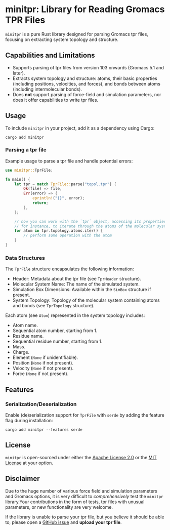 # minitpr: Library for Reading Gromacs TPR Files


`minitpr` is a pure Rust library designed for parsing Gromacs tpr files, focusing on extracting system topology and structure.

## Capabilities and Limitations
- Supports parsing of tpr files from version 103 onwards (Gromacs 5.1 and later).
- Extracts system topology and structure: atoms, their basic properties (including positions, velocities, and forces), and bonds between atoms (including intermolecular bonds).
- Does **not** support parsing of force-field and simulation parameters, nor does it offer capabilities to write tpr files.

## Usage
To include `minitpr` in your project, add it as a dependency using Cargo:
```shell
cargo add minitpr
```

### Parsing a tpr file
Example usage to parse a tpr file and handle potential errors:
```rust
use minitpr::TprFile;

fn main() {
    let tpr = match TprFile::parse("topol.tpr") {
        Ok(file) => file,
        Err(error) => {
            eprintln!("{}", error);
            return;
        },
    };

    // now you can work with the `tpr` object, accessing its properties and data
    // for instance, to iterate through the atoms of the molecular system, use:
    for atom in tpr.topology.atoms.iter() {
        // perform some operation with the atom
    }
}
```

### Data Structures
The `TprFile` structure encapsulates the following information:

- Header: Metadata about the tpr file (see `TprHeader` structure).
- Molecular System Name: The name of the simulated system.
- Simulation Box Dimensions: Available within the `SimBox` structure if present.
- System Topology: Topology of the molecular system containing atoms and bonds (see `TprTopology` structure).

Each atom (see `Atom`) represented in the system topology includes:
- Atom name.
- Sequential atom number, starting from 1.
- Residue name.
- Sequential residue number, starting from 1.
- Mass.
- Charge.
- Element (`None` if unidentifiable).
- Position (`None` if not present).
- Velocity (`None` if not present).
- Force (`None` if not present).

## Features
### Serialization/Deserialization
Enable (de)serialization support for `TprFile` with `serde` by adding the feature flag during installation:
```shell
cargo add minitpr --features serde
```

## License
`minitpr` is open-sourced under either the [Apache License 2.0](https://www.apache.org/licenses/LICENSE-2.0) or the [MIT License](https://opensource.org/license/MIT) at your option.

## Disclaimer
Due to the huge number of various force field and simulation parameters and Gromacs options, it is very difficult to *comprehensively* test the `minitpr` library.Your contributions in the form of tests, tpr files with unusual parameters, or new functionality are very welcome.

If the library is unable to parse your tpr file, but you believe it should be able to, please open a [GitHub issue](https://github.com/Ladme/minitpr/issues) and **upload your tpr file**.
